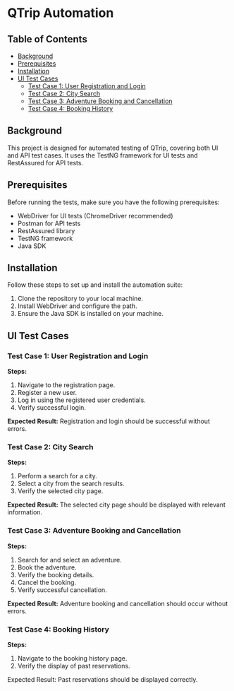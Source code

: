# QTrip Automation

## Table of Contents
- [Background](#background)
- [Prerequisites](#prerequisites)
- [Installation](#installation)
- [UI Test Cases](#ui-test-cases)
  - [Test Case 1: User Registration and Login](#test-case-1-user-registration-and-login)
  - [Test Case 2: City Search](#test-case-2-city-search)
  - [Test Case 3: Adventure Booking and Cancellation](#test-case-3-adventure-booking-and-cancellation)
  - [Test Case 4: Booking History](#test-case-4-booking-history)


## Background
This project is designed for automated testing of QTrip, covering both UI and API test cases. It uses the TestNG framework for UI tests and RestAssured for API tests.

## Prerequisites
Before running the tests, make sure you have the following prerequisites:
- WebDriver for UI tests (ChromeDriver recommended)
- Postman for API tests
- RestAssured library
- TestNG framework
- Java SDK

## Installation
Follow these steps to set up and install the automation suite:
1. Clone the repository to your local machine.
2. Install WebDriver and configure the path.
3. Ensure the Java SDK is installed on your machine.

## UI Test Cases

### Test Case 1: User Registration and Login
**Steps:**
1. Navigate to the registration page.
2. Register a new user.
3. Log in using the registered user credentials.
4. Verify successful login.

**Expected Result:**
Registration and login should be successful without errors.

### Test Case 2: City Search
**Steps:**
1. Perform a search for a city.
2. Select a city from the search results.
3. Verify the selected city page.

**Expected Result:**
The selected city page should be displayed with relevant information.

### Test Case 3: Adventure Booking and Cancellation
**Steps:**
1. Search for and select an adventure.
2. Book the adventure.
3. Verify the booking details.
4. Cancel the booking.
5. Verify successful cancellation.

**Expected Result:**
Adventure booking and cancellation should occur without errors.

### Test Case 4: Booking History
**Steps:**
1. Navigate to the booking history page.
2. Verify the display of past reservations.

Expected Result:
Past reservations should be displayed correctly.
